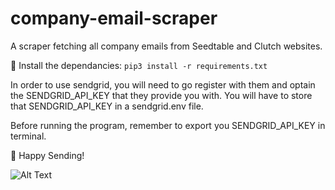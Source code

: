 # company-email-scraper

A scraper fetching all company emails from Seedtable and Clutch websites.

🚀 Install the dependancies: `pip3 install -r requirements.txt`

In order to use sendgrid, you will need to go register with them and optain the SENDGRID_API_KEY that they provide you with.
You will have to store that SENDGRID_API_KEY in a sendgrid.env file.

Before running the program, remember to export you SENDGRID_API_KEY in terminal. 

💛 Happy Sending!

![Alt Text](https://media.giphy.com/media/kDaE01OtFSyobqta2C/giphy.gif)
